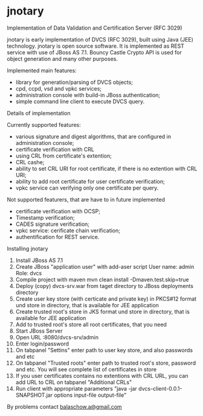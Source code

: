 jnotary
=======

Implementation of Data Validation and Certification Server (RFC 3029)

jnotary is early implementation of DVCS (RFC 3029), built using Java (JEE) technology.
jnotary is open source software.
It is implemented as REST service with use of JBoss AS 7.1. Bouncy Castle Crypto API is used for object generation and many other purposes.

Implemented main features:
- library for generation/parsing of DVCS objects;
- cpd, ccpd, vsd and vpkc services;
- administration console with build-in JBoss authentication;
- simple command line client to execute DVCS query.

Details of implementation

Currently supported features:
- various signature and digest algorithms, that are configured in administration console;
- certificate verification with CRL
- using CRL from certificate's extention;
- CRL cashe;
- ability to set CRL URI for root certificate, if there is no extention with CRL URI;
- ability to add root certificate for user certificate verification;
- vpkc service can verifying only one certificate per query.


Not supported featurers, that are have to in future implemented
- certificate verification with OCSP;
- Timestamp verification;
- CADES signature verification;
- vpkc service: cerificate chain verification;
- authentification for REST service.


Installing jnotary

1. Install JBoss AS 7.1
2. Create JBoss "application user" with add-aser script
User name: admin
Role: dvcs
3. Compile project with maven
mvn clean install -Dmaven.test.skip=true
4. Deploy (copy) dvcs-srv.war from taget directory to JBoss deployments directory
5. Create user key store (with certicate and private key) in PKCS#12 format und store in directory, that is available for JEE application
6. Create trusted root's store in JKS format und store in directory, that is available for JEE application
7. Add to trusted root's store all root certificates, that you need
8. Start JBoss Server
9. Open URL <server address>:8080/dvcs-srv/admin
10. Enter login/password
11. On tabpanel "Settins" enter path to user key store, and also passwords and etc
12. On tabpanel "Trusted roots" enter path to trusted root's  store, password and etc. You will see complete list of certificates in store
13. If you user certificates contains no extentions with CRL URL, you can add URL to CRL on tabpanel "Additional CRLs"
14. Run client with appropriate parameters "java -jar dvcs-client-0.0.1-SNAPSHOT.jar options input-file output-file"


By problems contact 
balaschow.a@gmail.com


